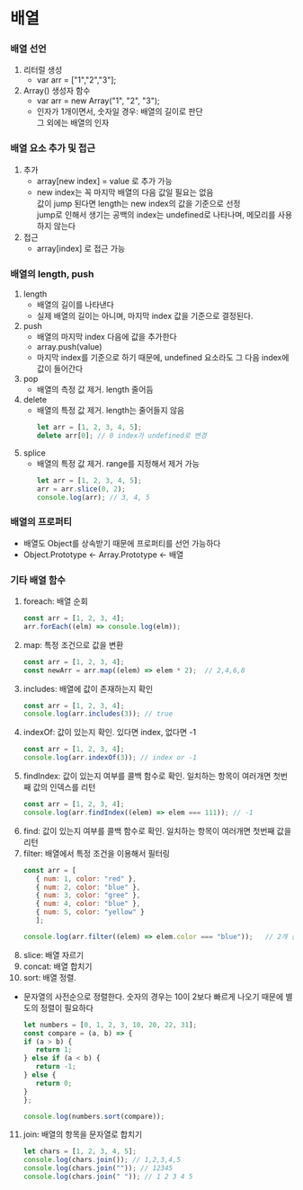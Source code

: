 # 배열
### 배열 선언
1. 리터럴 생성
   - var arr = ["1","2","3"];
2. Array() 생성자 함수
   - var arr = new Array("1", "2", "3");
   - 인자가 1개이면서, 숫자일 경우: 배열의 길이로 판단<br>그 외에는 배열의 인자

### 배열 요소 추가 및 접근
1. 추가
   - array[new index] = value 로 추가 가능
   - new index는 꼭 마지막 배열의 다음 값일 필요는 없음<br>
   값이 jump 된다면 length는 new index의 값을 기준으로 선정<br>
   jump로 인해서 생기는 공백의 index는 undefined로 나타나며, 메모리를 사용하지 않는다
2. 접근
   - array[index] 로 접근 가능

### 배열의 length, push
1. length
   - 배열의 길이를 나타낸다
   - 실제 배열의 길이는 아니며, 마지막 index 값을 기준으로 결정된다.
2. push
   - 배열의 마지막 index 다음에 값을 추가한다
   - array.push(value)
   - 마지막 index를 기준으로 하기 때문에, undefined 요소라도 그 다음 index에 값이 들어간다
3. pop
   - 배열의 측정 값 제거. length 줄어듬
4. delete
   - 배열의 특정 값 제거. length는 줄어들지 않음
      ```js
      let arr = [1, 2, 3, 4, 5];
      delete arr[0]; // 0 index가 undefined로 변경
      ```
3. splice
   - 배열의 특정 값 제거. range를 지정해서 제거 가능
      ```js
      let arr = [1, 2, 3, 4, 5];
      arr = arr.slice(0, 2);
      console.log(arr); // 3, 4, 5
      ```

### 배열의 프로퍼티
- 배열도 Object를 상속받기 때문에 프로퍼티를 선언 가능하다
- Object.Prototype <- Array.Prototype <- 배열

### 기타 배열 함수
1. foreach: 배열 순회
   ```js
   const arr = [1, 2, 3, 4];
   arr.forEach((elm) => console.log(elm));
   ```
2. map: 특정 조건으로 값을 변환
   ```js
   const arr = [1, 2, 3, 4];
   const newArr = arr.map((elem) => elem * 2);  // 2,4,6,8
   ```
3. includes: 배열에 값이 존재하는지 확인
   ```js
   const arr = [1, 2, 3, 4];
   console.log(arr.includes(3)); // true
   ```
4. indexOf: 값이 있는지 확인. 있다면 index, 없다면 -1
   ```js
   const arr = [1, 2, 3, 4];
   console.log(arr.indexOf(3)); // index or -1
   ```
5. findIndex: 값이 있는지 여부를 콜백 함수로 확인. 일치하는 항목이 여러개면 첫번째 값의 인덱스를 리턴
   ```js
   const arr = [1, 2, 3, 4];
   console.log(arr.findIndex((elem) => elem === 111)); // -1
   ```
6. find: 값이 있는지 여부를 콜백 함수로 확인. 일치하는 항목이 여러개면 첫번째 값을 리턴
7. filter: 배열에서 특정 조건을 이용해서 필터링
   ```js
   const arr = [
      { num: 1, color: "red" },
      { num: 2, color: "blue" },
      { num: 3, color: "gree" },
      { num: 4, color: "blue" },
      { num: 5, color: "yellow" }
      ];

   console.log(arr.filter((elem) => elem.color === "blue"));   // 2개 출력
   ```
8. slice: 배열 자르기
9. concat: 배열 합치기
10. sort: 배열 정렬.
   - 문자열의 사전순으로 정렬한다. 숫자의 경우는 10이 2보다 빠르게 나오기 때문에 별도의 정렬이 필요하다
      ```js
      let numbers = [0, 1, 2, 3, 10, 20, 22, 31];
      const compare = (a, b) => {
      if (a > b) {
         return 1;
      } else if (a < b) {
         return -1;
      } else {
         return 0;
      }
      };

      console.log(numbers.sort(compare));
      ```
11. join: 배열의 항목을 문자열로 합치기
    ```js
    let chars = [1, 2, 3, 4, 5];
    console.log(chars.join()); // 1,2,3,4,5
    console.log(chars.join("")); // 12345
    console.log(chars.join(" ")); // 1 2 3 4 5
    ```